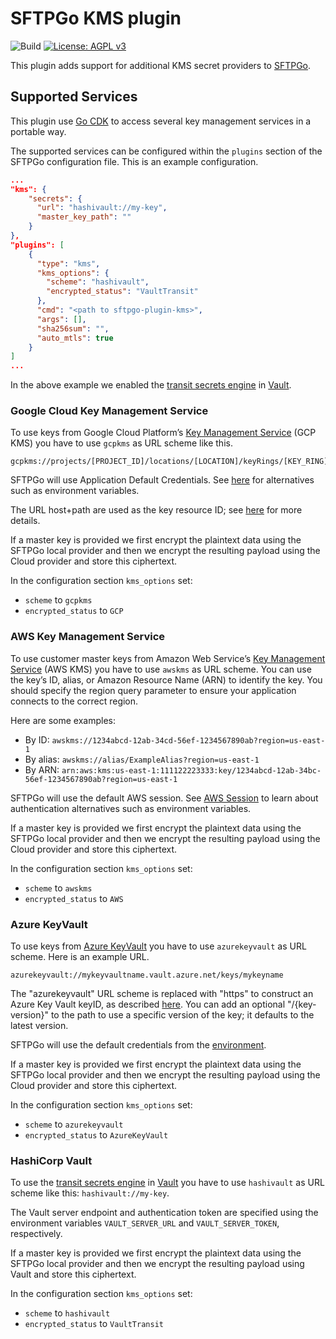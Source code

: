 # SFTPGo KMS plugin

![Build](https://github.com/sftpgo/sftpgo-plugin-kms/workflows/Build/badge.svg?branch=main&event=push)
[![License: AGPL v3](https://img.shields.io/badge/License-AGPLv3-blue.svg)](https://www.gnu.org/licenses/agpl-3.0)

This plugin adds support for additional KMS secret providers to [SFTPGo](https://github.com/drakkan/sftpgo/).

## Supported Services

This plugin use [Go CDK](https://gocloud.dev/howto/secrets/) to access several key management services in a portable way.

The supported services can be configured within the `plugins` section of the SFTPGo configuration file. This is an example configuration.

```json
...
"kms": {
    "secrets": {
      "url": "hashivault://my-key",
      "master_key_path": ""
    }
},
"plugins": [
    {
      "type": "kms",
      "kms_options": {
        "scheme": "hashivault",
        "encrypted_status": "VaultTransit"
      },
      "cmd": "<path to sftpgo-plugin-kms>",
      "args": [],
      "sha256sum": "",
      "auto_mtls": true
    }
]
...
```

In the above example we enabled the [transit secrets engine](https://www.vaultproject.io/docs/secrets/transit/index.html) in [Vault](https://www.vaultproject.io/).

### Google Cloud Key Management Service

To use keys from Google Cloud Platform’s [Key Management Service](https://cloud.google.com/kms/) (GCP KMS) you have to use `gcpkms` as URL scheme like this.

```shell
gcpkms://projects/[PROJECT_ID]/locations/[LOCATION]/keyRings/[KEY_RING]/cryptoKeys/[KEY]
```

SFTPGo will use Application Default Credentials. See [here](https://cloud.google.com/docs/authentication/production) for alternatives such as environment variables.

The URL host+path are used as the key resource ID; see [here](https://cloud.google.com/kms/docs/object-hierarchy#key) for more details.

If a master key is provided we first encrypt the plaintext data using the SFTPGo local provider and then we encrypt the resulting payload using the Cloud provider and store this ciphertext.

In the configuration section `kms_options` set:

- `scheme` to `gcpkms`
- `encrypted_status` to `GCP`

### AWS Key Management Service

To use customer master keys from Amazon Web Service’s [Key Management Service](https://aws.amazon.com/kms/) (AWS KMS) you have to use `awskms` as URL scheme. You can use the key’s ID, alias, or Amazon Resource Name (ARN) to identify the key. You should specify the region query parameter to ensure your application connects to the correct region.

Here are some examples:

- By ID: `awskms://1234abcd-12ab-34cd-56ef-1234567890ab?region=us-east-1`
- By alias: `awskms://alias/ExampleAlias?region=us-east-1`
- By ARN: `arn:aws:kms:us-east-1:111122223333:key/1234abcd-12ab-34bc-56ef-1234567890ab?region=us-east-1`

SFTPGo will use the default AWS session. See [AWS Session](https://docs.aws.amazon.com/sdk-for-go/api/aws/session/) to learn about authentication alternatives such as environment variables.

If a master key is provided we first encrypt the plaintext data using the SFTPGo local provider and then we encrypt the resulting payload using the Cloud provider and store this ciphertext.

In the configuration section `kms_options` set:

- `scheme` to `awskms`
- `encrypted_status` to `AWS`

### Azure KeyVault

To use keys from [Azure KeyVault](https://azure.microsoft.com/en-us/services/key-vault/) you have to use `azurekeyvault` as URL scheme. Here is an example URL.

```shell
azurekeyvault://mykeyvaultname.vault.azure.net/keys/mykeyname
```

The "azurekeyvault" URL scheme is replaced with "https" to construct an Azure Key Vault keyID, as described [here](https://docs.microsoft.com/en-us/azure/key-vault/about-keys-secrets-and-certificates). You can add an optional "/{key-version}" to the path to use a specific version of the key; it defaults to the latest version.

SFTPGo will use the default credentials from the [environment](https://docs.microsoft.com/en-us/go/azure/azure-sdk-go-authorization#use-environment-based-authentication).

If a master key is provided we first encrypt the plaintext data using the SFTPGo local provider and then we encrypt the resulting payload using the Cloud provider and store this ciphertext.

In the configuration section `kms_options` set:

- `scheme` to `azurekeyvault`
- `encrypted_status` to `AzureKeyVault`

### HashiCorp Vault

To use the [transit secrets engine](https://www.vaultproject.io/docs/secrets/transit/index.html) in [Vault](https://www.vaultproject.io/) you have to use `hashivault` as URL scheme like this: `hashivault://my-key`.

The Vault server endpoint and authentication token are specified using the environment variables `VAULT_SERVER_URL` and `VAULT_SERVER_TOKEN`, respectively.

If a master key is provided we first encrypt the plaintext data using the SFTPGo local provider and then we encrypt the resulting payload using Vault and store this ciphertext.

In the configuration section `kms_options` set:

- `scheme` to `hashivault`
- `encrypted_status` to `VaultTransit`
